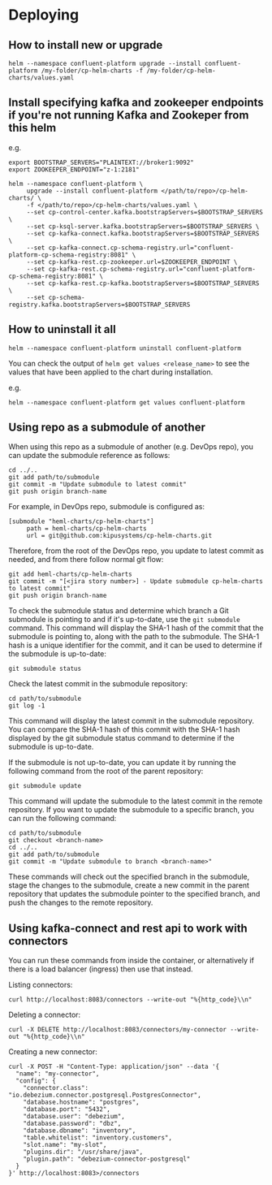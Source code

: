 # Deploying

## How to install new or upgrade

```shell
helm --namespace confluent-platform upgrade --install confluent-platform /my-folder/cp-helm-charts -f /my-folder/cp-helm-charts/values.yaml
```

## Install specifying kafka and zookeeper endpoints if you're not running Kafka and Zookeper from this helm

e.g.

```shell
export BOOTSTRAP_SERVERS="PLAINTEXT://broker1:9092"
export ZOOKEEPER_ENDPOINT="z-1:2181"

helm --namespace confluent-platform \
     upgrade --install confluent-platform </path/to/repo>/cp-helm-charts/ \
     -f </path/to/repo>/cp-helm-charts/values.yaml \
     --set cp-control-center.kafka.bootstrapServers=$BOOTSTRAP_SERVERS \
     --set cp-ksql-server.kafka.bootstrapServers=$BOOTSTRAP_SERVERS \
     --set cp-kafka-connect.kafka.bootstrapServers=$BOOTSTRAP_SERVERS \
     --set cp-kafka-connect.cp-schema-registry.url="confluent-platform-cp-schema-registry:8081" \
     --set cp-kafka-rest.cp-zookeeper.url=$ZOOKEEPER_ENDPOINT \
     --set cp-kafka-rest.cp-schema-registry.url="confluent-platform-cp-schema-registry:8081" \
     --set cp-kafka-rest.cp-kafka.bootstrapServers=$BOOTSTRAP_SERVERS \
     --set cp-schema-registry.kafka.bootstrapServers=$BOOTSTRAP_SERVERS
```

## How to uninstall it all

```shell
helm --namespace confluent-platform uninstall confluent-platform
```

You can check the output of `helm get values <release_name>` to see the values that have been applied to the chart during installation.

e.g.

```shell
helm --namespace confluent-platform get values confluent-platform
```

## Using repo as a submodule of another

When using this repo as a submodule of another (e.g. DevOps repo), you can update the submodule reference as follows:

```shell
cd ../..
git add path/to/submodule
git commit -m "Update submodule to latest commit"
git push origin branch-name
```

For example, in DevOps repo, submodule is configured as:

```shell
[submodule "heml-charts/cp-helm-charts"]
     path = heml-charts/cp-helm-charts
     url = git@github.com:kipusystems/cp-helm-charts.git
```

Therefore, from the root of the DevOps repo, you update to latest commit as needed, and from there follow normal git flow:

```shell
git add heml-charts/cp-helm-charts
git commit -m "[<jira story number>] - Update submodule cp-helm-charts to latest commit"
git push origin branch-name
```

To check the submodule status and determine which branch a Git submodule is pointing to and if it's up-to-date, use the `git submodule` command. This command will display the SHA-1 hash of the commit that the submodule is pointing to, along with the path to the submodule. The SHA-1 hash is a unique identifier for the commit, and it can be used to determine if the submodule is up-to-date:

```shell
git submodule status
```

Check the latest commit in the submodule repository:

```shell
cd path/to/submodule
git log -1
```

This command will display the latest commit in the submodule repository. You can compare the SHA-1 hash of this commit with the SHA-1 hash displayed by the git submodule status command to determine if the submodule is up-to-date.

If the submodule is not up-to-date, you can update it by running the following command from the root of the parent repository:

```shell
git submodule update
```

This command will update the submodule to the latest commit in the remote repository. If you want to update the submodule to a specific branch, you can run the following command:

```shell
cd path/to/submodule
git checkout <branch-name>
cd ../..
git add path/to/submodule
git commit -m "Update submodule to branch <branch-name>"
```

These commands will check out the specified branch in the submodule, stage the changes to the submodule, create a new commit in the parent repository that updates the submodule pointer to the specified branch, and push the changes to the remote repository.

## Using kafka-connect and rest api to work with connectors

You can run these commands from inside the container, or alternatively if there is a load balancer (ingress) then use that instead.

Listing connectors:

```shell
curl http://localhost:8083/connectors --write-out "%{http_code}\\n"
```

Deleting a connector:

```shell
curl -X DELETE http://localhost:8083/connectors/my-connector --write-out "%{http_code}\\n"
```

Creating a new connector:

```shell
curl -X POST -H "Content-Type: application/json" --data '{
  "name": "my-connector",
  "config": {
    "connector.class": "io.debezium.connector.postgresql.PostgresConnector",
    "database.hostname": "postgres",
    "database.port": "5432",
    "database.user": "debezium",
    "database.password": "dbz",
    "database.dbname": "inventory",
    "table.whitelist": "inventory.customers",
    "slot.name": "my-slot",
    "plugins.dir": "/usr/share/java",
    "plugin.path": "debezium-connector-postgresql"
  }
}' http://localhost:8083>/connectors
```
